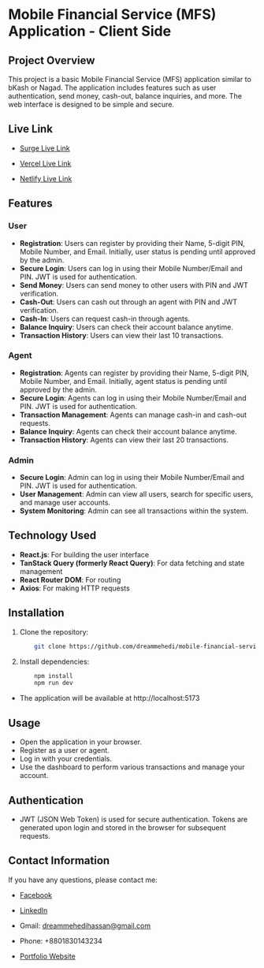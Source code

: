 # Mobile Financial Service (MFS) Application - Client Side

## Project Overview

This project is a basic Mobile Financial Service (MFS) application similar to bKash or Nagad. The application includes features such as user authentication, send money, cash-out, balance inquiries, and more. The web interface is designed to be simple and secure.

## Live Link

- [Surge Live Link](https://flexiwalled.surge.sh/)

- [Vercel Live Link](https://flexiwalled.vercel.app/)

- [Netlify Live Link](https://flexiwalled.netlify.app/)

## Features

### User

- **Registration**: Users can register by providing their Name, 5-digit PIN, Mobile Number, and Email. Initially, user status is pending until approved by the admin.
- **Secure Login**: Users can log in using their Mobile Number/Email and PIN. JWT is used for authentication.
- **Send Money**: Users can send money to other users with PIN and JWT verification.
- **Cash-Out**: Users can cash out through an agent with PIN and JWT verification.
- **Cash-In**: Users can request cash-in through agents.
- **Balance Inquiry**: Users can check their account balance anytime.
- **Transaction History**: Users can view their last 10 transactions.

### Agent

- **Registration**: Agents can register by providing their Name, 5-digit PIN, Mobile Number, and Email. Initially, agent status is pending until approved by the admin.
- **Secure Login**: Agents can log in using their Mobile Number/Email and PIN. JWT is used for authentication.
- **Transaction Management**: Agents can manage cash-in and cash-out requests.
- **Balance Inquiry**: Agents can check their account balance anytime.
- **Transaction History**: Agents can view their last 20 transactions.

### Admin

- **Secure Login**: Admin can log in using their Mobile Number/Email and PIN. JWT is used for authentication.
- **User Management**: Admin can view all users, search for specific users, and manage user accounts.
- **System Monitoring**: Admin can see all transactions within the system.

## Technology Used

- **React.js**: For building the user interface
- **TanStack Query (formerly React Query)**: For data fetching and state management
- **React Router DOM**: For routing
- **Axios**: For making HTTP requests

## Installation

1. Clone the repository:

   ```bash
       git clone https://github.com/dreammehedi/mobile-financial-service.git

   ```

2. Install dependencies:

   ```bash
       npm install
       npm run dev
   ```

- The application will be available at http://localhost:5173

## Usage

- Open the application in your browser.
- Register as a user or agent.
- Log in with your credentials.
- Use the dashboard to perform various transactions and manage your account.

## Authentication

- JWT (JSON Web Token) is used for secure authentication. Tokens are generated upon login and stored in the browser for subsequent requests.

## Contact Information

If you have any questions, please contact me:

- [Facebook](https://www.facebook.com/dreammehedihassan/)

- [LinkedIn](https://www.linkedin.com/in/mehedi-hassan-miraj/)

- Gmail: dreammehedihassan@gmail.com

- Phone: +8801830143234

- [Portfolio Website](https://mehedihassan.vercel.app/)
